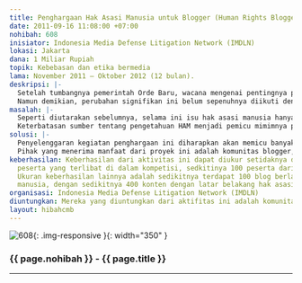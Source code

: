 ```yaml
---
title: Penghargaan Hak Asasi Manusia untuk Blogger (Human Rights Blogger Award)
date: 2011-09-16 11:08:00 +07:00
nohibah: 608
inisiator: Indonesia Media Defense Litigation Network (IMDLN)
lokasi: Jakarta
dana: 1 Miliar Rupiah
topik: Kebebasan dan etika bermedia
lama: November 2011 – Oktober 2012 (12 bulan).
deskripsi: |-
  Setelah tumbangnya pemerintah Orde Baru, wacana mengenai pentingnya penguatan jaminan perlindungan hak asasi manusia, di aras publik mengalami penguatan cukup signifikan. Di level negara, juga ditindaklanjuti dengan lahirnya sejumlah instrumen perundang-undangan, seperti ditandai dengan lahirnya UU No. 39 Tahun 1999 tentang Hak Asasi Manusi; Reformasi Konstitusi 1999-2002, dengan hak asasi manusia sebagai salah satu agenda utama; serta pengesahan dua instrumen pokok HAM, menjadi hukum nasional (ICCPR dan ICESCR).
  Namun demikian, perubahan signifikan ini belum sepenuhnya diikuti dengan meningkatnya pemahaman publik pada umumnya, tentang pentingnya perlindungan hak asasi. Ini dikarenakan minimnya sumber yang dapat diakses dan dapat dimengerti publik secara mudah. Diskursus hak asasi, baik teori, instrumen maupun implementasi, hanya dipahami oleh sekelompok orang semata, khususnya mereka para aktivis hak asasi manusia. Untuk itu, kegiatan ini menjadi penting dalam rangka mempromosikan hak asasi manusia di kalangan warga pada umumnya. Kegiatan ini diharapkan akan memperbanyak konten lokal tentang hak asasi manusia dari beragam sudut pandang, sehingga memperbanyak sumber pengetahuan tentang HAM, dan semakin banyak orang memahami apa itu HAM. Selain itu, dengan banyaknya pihak yang terlibat dalam promosi hak asasi, juga akan menjadikan nilai-nilai HAM dimengerti sebagai nilai-nilai kewargaan yang dapat dipahami secara umum.
masalah: |-
  Seperti diutarakan sebelumnya, selama ini isu hak asasi manusia hanya menjadi diskursus yang hanya dipahami oleh segelintir orang saja, sebatas di kalangan aktivis hak asasi manusia, sementara publik luas sebagai pemegang hak (rights holder), justru tak cukup memahaminya. Selain itu, HAM juga seringkali masih dipahami sebatas hak sipil dan politik, sementara hak lain yang terkait dengan pemenehuan kebutuhan dasar manusia, justru belum dipahami sebagai hak HAM.
  Keterbatasan sumber tentang pengetahuan HAM menjadi pemicu mimimnya pemahaman publik tentang HAM, yang salah satunya diakibatkan oleh terbatasnya konten lokal tentang, khususnya bagi mereka pengguna internet dan teknologi digital lainnya. Pengemasan yang rumit juga menjadikan publik sulit untuk memahami secara komperhensif mengenai terma hak asasi, sehingga perlu pengemasan dan penampilan yang lebih inovatif, agar mudah dimengerti dan pahami khalayak pada umumnya.
solusi: |-
  Penyelenggaran kegiatan penghargaan ini diharapkan akan memicu banyak konten lokal tentang hak asasi manusia. Setidaknya dengan adanya penghargaan ini, dapat menjadi pemantik awal bagi publik pada umumnya, khususnya mereka para pengguna media sosial, untuk turut serta memperbanyak konten mengenai hak asasi manusia. Dengan adanya banyak konten lokal, yang dikemas dengan lebih inovatif dalam bahasa yang dimengerti publik pada umumnya, diharapkan masyarakat akan menjadi lebih mudah dalam memahami hak asasi manusia. Lebih jauh, dengan penyelenggaraan kegiatan ini, akan berdampak ke depan, bahwa promosi hak asasi manusia atau public awarenes hak asasi manusia, tidak lagi hanya menjadi tugas dan domain dari aktivis HAM, tetapi menjadi satu aktivitas yang bisa dilakukan oleh semua orang, dengan beregam media dan instrumen yang dimilikinya.
  Pihak yang menerima manfaat dari proyek ini adalah komunitas blogger, masyarakat berlatar belakang hukum, dan kelompok rentan (vulnareble people—LGBT, minoritas, dll), yang berada di 16 wilayah, meliputi: Jabodetabek, Palembang, Pekanbaru, Medan, Pontianak, Ambon, Ende, Makassar, Denpasar, Madura, Surabaya, Jogja, Solo, Semarang, Malang, dan Bandung (wilayah yang teridentifikasi terdapat komunitas blogger).
keberhasilan: Keberhasilan dari aktivitas ini dapat diukur setidaknya dari banyaknya
  peserta yang terlibat di dalam kompetisi, sedkitinya 100 peserta dari seluruh Indonesia.
  Ukuran keberhasilan lainnya adalah sedikitnya terdapat 100 blog berlatar hak asasi
  manusia, dengan sedikitnya 400 konten dengan latar belakang hak asasi manusia.
organisasi: Indonesia Media Defense Litigation Network (IMDLN)
diuntungkan: Mereka yang diuntungkan dari aktifitas ini adalah komunitas blogger, masyarakat berlatar belakang hukum, dan kelompok rentan (vulnareble people—LGBT, minoritas, dll), yang berada di 16 wilayah, meliputi - Jabodetabek, Palembang, Pekanbaru, Medan, Pontianak, Ambon, Ende, Makassar, Denpasar, Madura, Surabaya, Jogja, Solo, Semarang, Malang, dan Bandung (wilayah yang teridentifikasi terdapat komunitas blogger).
layout: hibahcmb
---
```


![608](/static/img/hibahcmb/608.png){: .img-responsive }{: width="350" }

### {{ page.nohibah }} - {{ page.title }}

---
